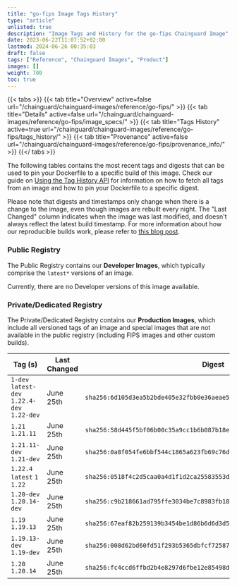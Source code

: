 ```yaml
---
title: "go-fips Image Tags History"
type: "article"
unlisted: true
description: "Image Tags and History for the go-fips Chainguard Image"
date: 2023-06-22T11:07:52+02:00
lastmod: 2024-06-26 00:35:03
draft: false
tags: ["Reference", "Chainguard Images", "Product"]
images: []
weight: 700
toc: true
---
```


{{< tabs >}}
{{< tab title="Overview" active=false url="/chainguard/chainguard-images/reference/go-fips/" >}}
{{< tab title="Details" active=false url="/chainguard/chainguard-images/reference/go-fips/image_specs/" >}}
{{< tab title="Tags History" active=true url="/chainguard/chainguard-images/reference/go-fips/tags_history/" >}}
{{< tab title="Provenance" active=false url="/chainguard/chainguard-images/reference/go-fips/provenance_info/" >}}
{{</ tabs >}}

The following tables contains the most recent tags and digests that can be used to pin your Dockerfile to a specific build of this image. Check our guide on [Using the Tag History API](/chainguard/chainguard-images/using-the-tag-history-api/) for information on how to fetch all tags from an image and how to pin your Dockerfile to a specific digest.

Please note that digests and timestamps only change when there is a change to the image, even though images are rebuilt every night. The "Last Changed" column indicates when the image was last modified, and doesn't always reflect the latest build timestamp. For more information about how our reproducible builds work, please refer to [this blog post](https://www.chainguard.dev/unchained/reproducing-chainguards-reproducible-image-builds).

### Public Registry
The Public Registry contains our **Developer Images**, which typically comprise the `latest*` versions of an image.

Currently, there are no Developer versions of this image available.

### Private/Dedicated Registry
The Private/Dedicated Registry contains our **Production Images**, which include all versioned tags of an image and special images that are not available in the public registry (including FIPS images and other custom builds).

| Tag (s)                                       | Last Changed | Digest                                                                    |
|-----------------------------------------------|--------------|---------------------------------------------------------------------------|
|  `1-dev` `latest-dev` `1.22.4-dev` `1.22-dev` | June 25th    | `sha256:6d105d3ea5b2bde405e32fbb0e36aeae51fed28a473c23240eabf1dbe5f545aa` |
|  `1.21` `1.21.11`                             | June 25th    | `sha256:58d445f5bf06b00c35a9cc1b6b087b18e3a9dad048f1bd1c93a5322bc74098a9` |
|  `1.21.11-dev` `1.21-dev`                     | June 25th    | `sha256:0a8f054fe6bbf544c1865a623fb69c76d7fc8eba88d988b2c4f6f2ee0963cfd5` |
|  `1.22.4` `latest` `1` `1.22`                 | June 25th    | `sha256:0518f4c2d5caa0a4d1f1d2ca25583553d5c833a848728d934fafab310dfca871` |
|  `1.20-dev` `1.20.14-dev`                     | June 25th    | `sha256:c9b218661ad795ffe3034be7c8983fb184400154a749ccbd343fadd7eb0e5875` |
|  `1.19` `1.19.13`                             | June 25th    | `sha256:67eaf82b259139b3454be1d86b6d6d3d5f17f397aa40f46b6c08b5663f4d2725` |
|  `1.19.13-dev` `1.19-dev`                     | June 25th    | `sha256:008d62bd60fd51f293b5365dbfcf725879b5fb442863ad750260df731db29ce5` |
|  `1.20` `1.20.14`                             | June 25th    | `sha256:fc4ccd6ffbd2b4e8297d6fbe12e85498dc0b8cfbee6a421e0dcf2abcc5aba5f9` |

